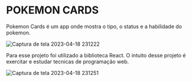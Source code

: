 # POKEMON CARDS

Pokemon Cards é um app onde mostra o tipo, o status e a habilidade do pokemon. 

![Captura de tela 2023-04-18 231222](https://user-images.githubusercontent.com/45512256/232949582-4752941a-7829-4bcb-bd2d-3a7f2fb17204.png)

Para esse projeto foi utilizado a biblioteca React. O intuito desse projeto é exercitar e estudar tecnicas de programação web.

![Captura de tela 2023-04-18 231251](https://user-images.githubusercontent.com/45512256/232950464-481993b9-da82-4ddc-ac1e-be97c4d3d1bc.png)
